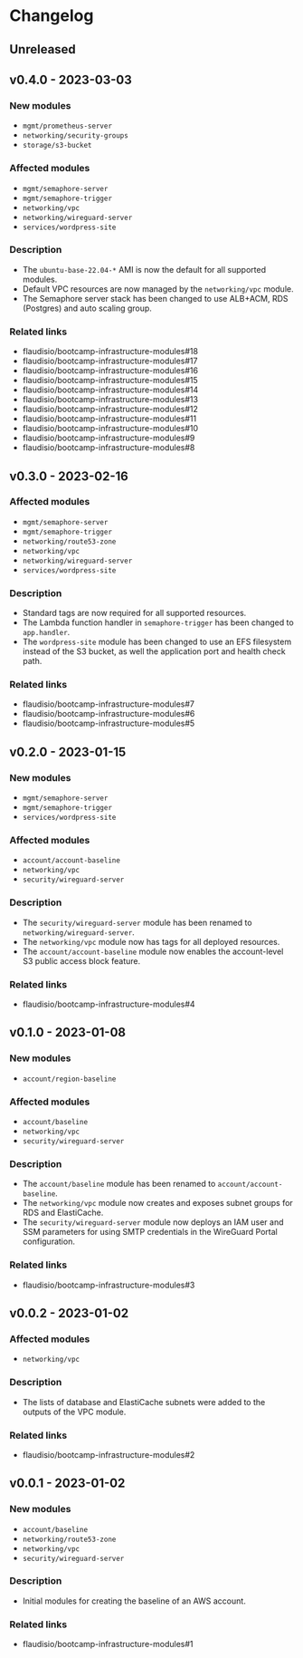 # Changelog

## Unreleased

## v0.4.0 - 2023-03-03

### New modules

- `mgmt/prometheus-server`
- `networking/security-groups`
- `storage/s3-bucket`

### Affected modules

- `mgmt/semaphore-server`
- `mgmt/semaphore-trigger`
- `networking/vpc`
- `networking/wireguard-server`
- `services/wordpress-site`

### Description

- The `ubuntu-base-22.04-*` AMI is now the default for all supported modules.
- Default VPC resources are now managed by the `networking/vpc` module.
- The Semaphore server stack has been changed to use ALB+ACM, RDS (Postgres) and auto scaling group.

### Related links

- flaudisio/bootcamp-infrastructure-modules#18
- flaudisio/bootcamp-infrastructure-modules#17
- flaudisio/bootcamp-infrastructure-modules#16
- flaudisio/bootcamp-infrastructure-modules#15
- flaudisio/bootcamp-infrastructure-modules#14
- flaudisio/bootcamp-infrastructure-modules#13
- flaudisio/bootcamp-infrastructure-modules#12
- flaudisio/bootcamp-infrastructure-modules#11
- flaudisio/bootcamp-infrastructure-modules#10
- flaudisio/bootcamp-infrastructure-modules#9
- flaudisio/bootcamp-infrastructure-modules#8

## v0.3.0 - 2023-02-16

### Affected modules

- `mgmt/semaphore-server`
- `mgmt/semaphore-trigger`
- `networking/route53-zone`
- `networking/vpc`
- `networking/wireguard-server`
- `services/wordpress-site`

### Description

- Standard tags are now required for all supported resources.
- The Lambda function handler in `semaphore-trigger` has been changed to `app.handler`.
- The `wordpress-site` module has been changed to use an EFS filesystem instead of the S3 bucket, as well the application
  port and health check path.

### Related links

- flaudisio/bootcamp-infrastructure-modules#7
- flaudisio/bootcamp-infrastructure-modules#6
- flaudisio/bootcamp-infrastructure-modules#5

## v0.2.0 - 2023-01-15

### New modules

- `mgmt/semaphore-server`
- `mgmt/semaphore-trigger`
- `services/wordpress-site`

### Affected modules

- `account/account-baseline`
- `networking/vpc`
- `security/wireguard-server`

### Description

- The `security/wireguard-server` module has been renamed to `networking/wireguard-server`.
- The `networking/vpc` module now has tags for all deployed resources.
- The `account/account-baseline` module now enables the account-level S3 public access block feature.

### Related links

- flaudisio/bootcamp-infrastructure-modules#4

## v0.1.0 - 2023-01-08

### New modules

- `account/region-baseline`

### Affected modules

- `account/baseline`
- `networking/vpc`
- `security/wireguard-server`

### Description

- The `account/baseline` module has been renamed to `account/account-baseline`.
- The `networking/vpc` module now creates and exposes subnet groups for RDS and ElastiCache.
- The `security/wireguard-server` module now deploys an IAM user and SSM parameters for using SMTP credentials in the
  WireGuard Portal configuration.

### Related links

- flaudisio/bootcamp-infrastructure-modules#3

## v0.0.2 - 2023-01-02

### Affected modules

- `networking/vpc`

### Description

- The lists of database and ElastiCache subnets were added to the outputs of the VPC module.

### Related links

- flaudisio/bootcamp-infrastructure-modules#2

## v0.0.1 - 2023-01-02

### New modules

- `account/baseline`
- `networking/route53-zone`
- `networking/vpc`
- `security/wireguard-server`

### Description

- Initial modules for creating the baseline of an AWS account.

### Related links

- flaudisio/bootcamp-infrastructure-modules#1
